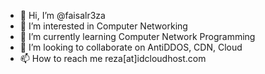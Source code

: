 - 👋 Hi, I’m @faisalr3za
- 👀 I’m interested in Computer Networking
- 🌱 I’m currently learning Computer Network Programming
- 💞️ I’m looking to collaborate on AntiDDOS, CDN, Cloud
- 📫 How to reach me reza[at]idcloudhost.com

<!---
faisalr3za/faisalr3za is a ✨ special ✨ repository because its `README.md` (this file) appears on your GitHub profile.
You can click the Preview link to take a look at your changes.
--->
